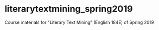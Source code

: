 # literarytextmining_spring2019
Course materials for "Literary Text Mining" (English 184E) of Spring 2019
